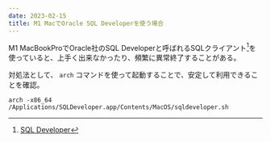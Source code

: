 ```yaml
---
date: 2023-02-15
title: M1 MacでOracle SQL Developerを使う場合
---
```


M1 MacBookProでOracle社のSQL Developerと呼ばれるSQLクライアント[^1]を使っていると、上手く出来なかったり、頻繁に異常終了することがある。

対処法として、 `arch` コマンドを使って起動することで、安定して利用できることを確認。

```
arch -x86_64 /Applications/SQLDeveloper.app/Contents/MacOS/sqldeveloper.sh
```

[^1]: [SQL Developer]()